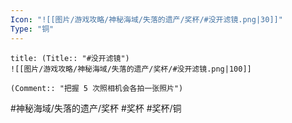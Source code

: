 ```yaml
---
Icon: "![[图片/游戏攻略/神秘海域/失落的遗产/奖杯/#没开滤镜.png|30]]"
Type: "铜"
---
```

```ad-common-bronze-trophy
title: (Title:: "#没开滤镜")
![[图片/游戏攻略/神秘海域/失落的遗产/奖杯/#没开滤镜.png|100]]

(Comment:: "把握 5 次照相机会各拍一张照片")
```

#神秘海域/失落的遗产/奖杯 #奖杯 #奖杯/铜
